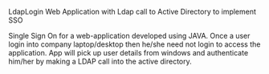 LdapLogin
Web Application with Ldap call to Active Directory to implement SSO

Single Sign On for a web-application developed using JAVA.
Once a user login into company laptop/desktop then he/she need not login to access the application.
App will pick up user details from windows and authenticate him/her by making a LDAP call into the active directory.
